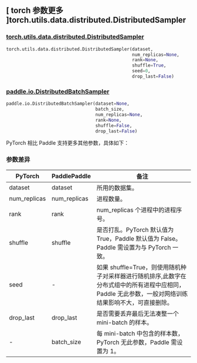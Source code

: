 ## [ torch 参数更多 ]torch.utils.data.distributed.DistributedSampler

### [torch.utils.data.distributed.DistributedSampler](https://pytorch.org/docs/stable/data.html?highlight=distributedsampler#torch.utils.data.distributed.DistributedSampler)

```python
torch.utils.data.distributed.DistributedSampler(dataset,
                                                num_replicas=None,
                                                rank=None,
                                                shuffle=True,
                                                seed=0,
                                                drop_last=False)
```

### [paddle.io.DistributedBatchSampler](https://www.paddlepaddle.org.cn/documentation/docs/zh/develop/api/paddle/io/DistributedBatchSampler_cn.html#distributedbatchsampler)

```python
paddle.io.DistributedBatchSampler(dataset=None,
                                  batch_size,
                                  num_replicas=None,
                                  rank=None,
                                  shuffle=False,
                                  drop_last=False)
```

PyTorch 相比 Paddle 支持更多其他参数，具体如下：

### 参数差异

| PyTorch       | PaddlePaddle | 备注       |
| ------------- | ------------ | ---------- |
| dataset       | dataset      | 所用的数据集。 |
| num_replicas  | num_replicas | 进程数量。    |
| rank          | rank         | num_replicas 个进程中的进程序号。 |
| shuffle       | shuffle      | 是否打乱。PyTorch 默认值为 True，Paddle 默认值为 False。Paddle 需设置为与 PyTorch 一致。 |
| seed          | -            | 如果 shuffle=True，则使用随机种子对采样器进行随机排序,此数字在分布式组中的所有进程中应相同，Paddle 无此参数，一般对网络训练结果影响不大，可直接删除。  |
| drop_last     | drop_last    | 是否需要丢弃最后无法凑整一个 mini-batch 的样本。 |
| -             | batch_size   | 每 mini-batch 中包含的样本数，PyTorch 无此参数，Paddle 需设置为 1。                   |
